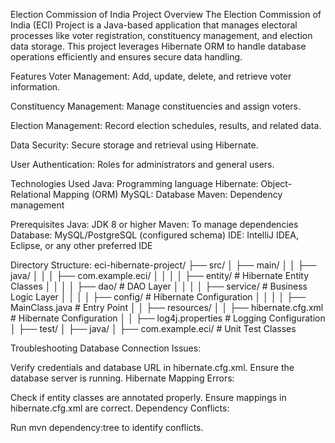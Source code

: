 Election Commission of India Project
Overview
The Election Commission of India (ECI) Project is a Java-based application that manages electoral processes like voter registration, constituency management, and election data storage. This project leverages Hibernate ORM to handle database operations efficiently and ensures secure data handling.

Features
Voter Management:
Add, update, delete, and retrieve voter information.

Constituency Management:
Manage constituencies and assign voters.

Election Management:
Record election schedules, results, and related data.

Data Security:
Secure storage and retrieval using Hibernate.

User Authentication:
Roles for administrators and general users.

Technologies Used
Java: Programming language
Hibernate: Object-Relational Mapping (ORM)
MySQL: Database
Maven: Dependency management

Prerequisites
Java: JDK 8 or higher
Maven: To manage dependencies
Database: MySQL/PostgreSQL (configured schema)
IDE: IntelliJ IDEA, Eclipse, or any other preferred IDE

Directory Structure:
eci-hibernate-project/
├── src/
│   ├── main/
│   │   ├── java/
│   │   │   ├── com.example.eci/
│   │   │   │   ├── entity/          # Hibernate Entity Classes
│   │   │   │   ├── dao/             # DAO Layer
│   │   │   │   ├── service/         # Business Logic Layer
│   │   │   │   ├── config/          # Hibernate Configuration
│   │   │   │   ├── MainClass.java   # Entry Point
│   │   ├── resources/
│   │       ├── hibernate.cfg.xml    # Hibernate Configuration
│   │       ├── log4j.properties     # Logging Configuration
│   ├── test/
│       ├── java/
│           ├── com.example.eci/     # Unit Test Classes

Troubleshooting
Database Connection Issues:

Verify credentials and database URL in hibernate.cfg.xml.
Ensure the database server is running.
Hibernate Mapping Errors:

Check if entity classes are annotated properly.
Ensure mappings in hibernate.cfg.xml are correct.
Dependency Conflicts:

Run mvn dependency:tree to identify conflicts.
